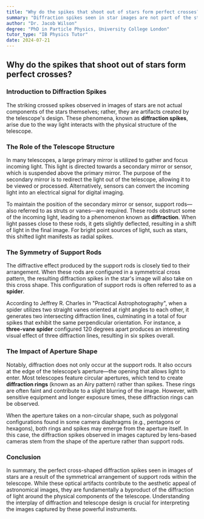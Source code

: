 ```yaml
---
title: "Why do the spikes that shoot out of stars form perfect crosses?"
summary: "Diffraction spikes seen in star images are not part of the star, but imaging artifacts caused by telescope support rods. These rods, called struts or vanes, create a cross-shaped pattern that deflects light, resulting in the characteristic spikes. Telescopes without support rods, such as lens-based telescopes, produce images without these spikes."
author: "Dr. Jacob Wilson"
degree: "PhD in Particle Physics, University College London"
tutor_type: "IB Physics Tutor"
date: 2024-07-21
---
```


## Why do the spikes that shoot out of stars form perfect crosses?

### Introduction to Diffraction Spikes

The striking crossed spikes observed in images of stars are not actual components of the stars themselves; rather, they are artifacts created by the telescope's design. These phenomena, known as **diffraction spikes**, arise due to the way light interacts with the physical structure of the telescope.

### The Role of the Telescope Structure

In many telescopes, a large primary mirror is utilized to gather and focus incoming light. This light is directed towards a secondary mirror or sensor, which is suspended above the primary mirror. The purpose of the secondary mirror is to redirect the light out of the telescope, allowing it to be viewed or processed. Alternatively, sensors can convert the incoming light into an electrical signal for digital imaging.

To maintain the position of the secondary mirror or sensor, support rods—also referred to as struts or vanes—are required. These rods obstruct some of the incoming light, leading to a phenomenon known as **diffraction**. When light passes close to these rods, it gets slightly deflected, resulting in a shift of light in the final image. For bright point sources of light, such as stars, this shifted light manifests as radial spikes.

### The Symmetry of Support Rods

The diffractive effect produced by the support rods is closely tied to their arrangement. When these rods are configured in a symmetrical cross pattern, the resulting diffraction spikes in the star's image will also take on this cross shape. This configuration of support rods is often referred to as a **spider**. 

According to Jeffrey R. Charles in "Practical Astrophotography", when a spider utilizes two straight vanes oriented at right angles to each other, it generates two intersecting diffraction lines, culminating in a total of four spikes that exhibit the same perpendicular orientation. For instance, a **three-vane spider** configured 120 degrees apart produces an interesting visual effect of three diffraction lines, resulting in six spikes overall.

### The Impact of Aperture Shape

Notably, diffraction does not only occur at the support rods. It also occurs at the edge of the telescope’s aperture—the opening that allows light to enter. Most telescopes feature circular apertures, which tend to create **diffraction rings** (known as an Airy pattern) rather than spikes. These rings are often faint and contribute to a slight blurring of the image. However, with sensitive equipment and longer exposure times, these diffraction rings can be observed.

When the aperture takes on a non-circular shape, such as polygonal configurations found in some camera diaphragms (e.g., pentagons or hexagons), both rings and spikes may emerge from the aperture itself. In this case, the diffraction spikes observed in images captured by lens-based cameras stem from the shape of the aperture rather than support rods.

### Conclusion

In summary, the perfect cross-shaped diffraction spikes seen in images of stars are a result of the symmetrical arrangement of support rods within the telescope. While these optical artifacts contribute to the aesthetic appeal of astronomical images, they are fundamentally a byproduct of the diffraction of light around the physical components of the telescope. Understanding the interplay of diffraction and telescope design is crucial for interpreting the images captured by these powerful instruments.
    